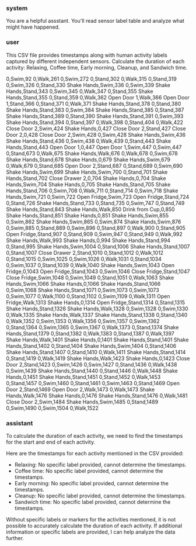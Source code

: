 ### system
You are a helpful assstant. You'll read sensor label table and analyze what might have happened.
### user

This CSV file provides timestamps along with human activity labels captured by different independent sensors.
Calculate the duration of each activity: Relaxing, Coffee time, Early morning, Cleanup, and Sandwich time.
    
0,Swim,92
0,Walk,261
0,Swim,272
0,Stand,302
0,Walk,315
0,Stand,319
0,Swim,326
0,Stand,330
Shake Hands,Swim,336
0,Swim,339
Shake Hands,Stand,343
0,Swim,345
0,Walk,347
0,Stand,355
Shake Hands,Stand,355
0,Stand,359
0,Walk,362
Open Door 1,Walk,366
Open Door 1,Stand,366
0,Stand,371
0,Walk,371
Shake Hands,Stand,378
0,Stand,380
Shake Hands,Stand,383
0,Swim,384
Shake Hands,Stand,385
0,Stand,387
Shake Hands,Stand,389
0,Stand,390
Shake Hands,Stand,391
0,Swim,393
Shake Hands,Stand,394
0,Stand,397
0,Walk,398
0,Stand,404
0,Walk,422
Close Door 2,Swim,424
Shake Hands,0,427
Close Door 2,Stand,427
Close Door 2,0,428
Close Door 2,Swim,428
0,Swim,428
Shake Hands,Swim,436
Shake Hands,Stand,436
0,Swim,438
0,Walk,439
0,Stand,443
Shake Hands,Stand,443
Open Door 1,0,447
Open Door 1,Swim,447
0,Swim,447
0,Stand,673
0,Walk,675
Shake Hands,Walk,676
0,Walk,678
0,Swim,678
Shake Hands,Stand,678
Shake Hands,0,679
Shake Hands,Swim,679
0,Walk,679
0,Stand,685
Open Door 2,Stand,687
0,Stand,689
0,Swim,690
Shake Hands,Swim,699
Shake Hands,Swim,700
0,Stand,701
Shake Hands,Stand,702
Close Drawer 2,0,704
Shake Hands,0,704
Shake Hands,Swim,704
Shake Hands,0,705
Shake Hands,Stand,705
Shake Hands,Stand,706
0,Swim,708
0,Walk,711
0,Stand,714
0,Swim,718
Shake Hands,Swim,721
0,Swim,722
Open Fridge,Swim,723
Open Fridge,Stand,724
0,Stand,726
Shake Hands,Stand,733
0,Stand,735
0,Swim,747
0,Stand,749
Shake Hands,Stand,843
Shake Hands,Walk,850
Drink from Cup,0,850
Shake Hands,Stand,851
Shake Hands,0,851
Shake Hands,Swim,855
0,Swim,862
Shake Hands,Swim,865
0,Swim,874
Shake Hands,Swim,876
0,Swim,885
0,Stand,889
0,Swim,896
0,Stand,897
0,Walk,900
0,Stand,905
Open Fridge,Stand,907
0,Stand,909
0,Swim,947
0,Stand,949
0,Walk,992
Shake Hands,Walk,993
Shake Hands,0,994
Shake Hands,Stand,994
0,Stand,995
Shake Hands,Swim,1004
0,Stand,1006
Shake Hands,Stand,1007
0,Stand,1007
Close Drawer 2,Stand,1010
0,Stand,1012
0,Walk,1012
0,Stand,1015
0,Swim,1025
0,Swim,1026
0,Walk,1031
0,Stand,1034
0,Swim,1037
0,Stand,1039
0,Walk,1040
Shake Hands,Swim,1043
Open Fridge,0,1043
Open Fridge,Stand,1043
0,Swim,1046
Close Fridge,Stand,1047
Close Fridge,Swim,1048
0,Swim,1049
0,Stand,1051
0,Walk,1063
Shake Hands,Swim,1066
Shake Hands,0,1066
Shake Hands,Stand,1066
0,Swim,1068
Shake Hands,Stand,1071
0,Swim,1073
0,Swim,1073
0,Swim,1077
0,Walk,1100
0,Stand,1102
0,Swim,1109
0,Walk,1311
Open Fridge,Walk,1313
Shake Hands,0,1314
Open Fridge,Stand,1314
0,Stand,1315
Shake Hands,Stand,1326
Shake Hands,Walk,1328
0,Swim,1328
0,Swim,1330
0,Walk,1335
Shake Hands,Walk,1337
Shake Hands,Stand,1338
0,Stand,1340
0,Walk,1352
0,Swim,1353
0,Walk,1356
0,Swim,1357
0,Swim,1362
0,Stand,1364
0,Swim,1365
0,Swim,1367
0,Walk,1373
0,Stand,1374
Shake Hands,Stand,1379
0,Stand,1382
0,Walk,1383
0,Stand,1387
0,Walk,1397
Shake Hands,Walk,1401
Shake Hands,0,1401
Shake Hands,Stand,1401
Shake Hands,Stand,1402
0,Stand,1404
Shake Hands,Swim,1404
0,Stand,1406
Shake Hands,Stand,1407
0,Stand,1410
0,Walk,1411
Shake Hands,Stand,1414
0,Stand,1419
0,Walk,1419
Shake Hands,Walk,1423
Shake Hands,0,1423
Close Door 2,Stand,1423
0,Swim,1426
0,Swim,1427
0,Stand,1436
0,Walk,1438
0,Swim,1439
Shake Hands,Stand,1440
0,Stand,1446
0,Walk,1448
Shake Hands,0,1451
Shake Hands,Stand,1451
0,Stand,1452
0,Walk,1453
0,Stand,1457
0,Swim,1460
0,Stand,1461
0,Swim,1463
0,Stand,1469
Open Door 2,Stand,1469
Open Door 2,Walk,1473
0,Walk,1473
Shake Hands,Walk,1476
Shake Hands,0,1476
Shake Hands,Stand,1476
0,Walk,1481
Close Door 2,Swim,1484
Shake Hands,Swim,1485
0,Stand,1489
0,Swim,1490
0,Swim,1504
0,Walk,1522

### assistant
To calculate the duration of each activity, we need to find the timestamps for the start and end of each activity. 

Here are the timestamps for each activity mentioned in the CSV provided:

- Relaxing: No specific label provided, cannot determine the timestamps.
- Coffee time: No specific label provided, cannot determine the timestamps.
- Early morning: No specific label provided, cannot determine the timestamps.
- Cleanup: No specific label provided, cannot determine the timestamps.
- Sandwich time: No specific label provided, cannot determine the timestamps.

Without specific labels or markers for the activities mentioned, it is not possible to accurately calculate the duration of each activity. If additional information or specific labels are provided, I can help analyze the data further.
